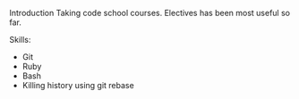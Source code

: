 Introduction
Taking code school courses. Electives has been most useful so far.

Skills:
* Git
* Ruby
* Bash
* Killing history using git rebase

